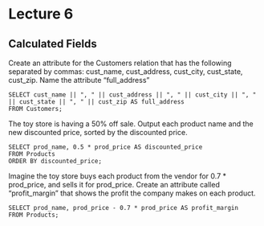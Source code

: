 # Lecture 6

## Calculated Fields

Create an attribute for the Customers relation that has the following separated by commas: cust_name, cust_address, cust_city, cust_state, cust_zip. Name the attribute “full_address”

```
SELECT cust_name || ", " || cust_address || ", " || cust_city || ", " || cust_state || ", " || cust_zip AS full_address
FROM Customers;
```

The toy store is having a 50% off sale. Output each product name and the new discounted price, sorted by the discounted price.

```
SELECT prod_name, 0.5 * prod_price AS discounted_price
FROM Products
ORDER BY discounted_price;
```

Imagine the toy store buys each product from the vendor for 0.7 * prod_price, and sells it for prod_price. Create an attribute called “profit_margin” that shows the profit the company makes on each product.

```
SELECT prod_name, prod_price - 0.7 * prod_price AS profit_margin
FROM Products;
```

